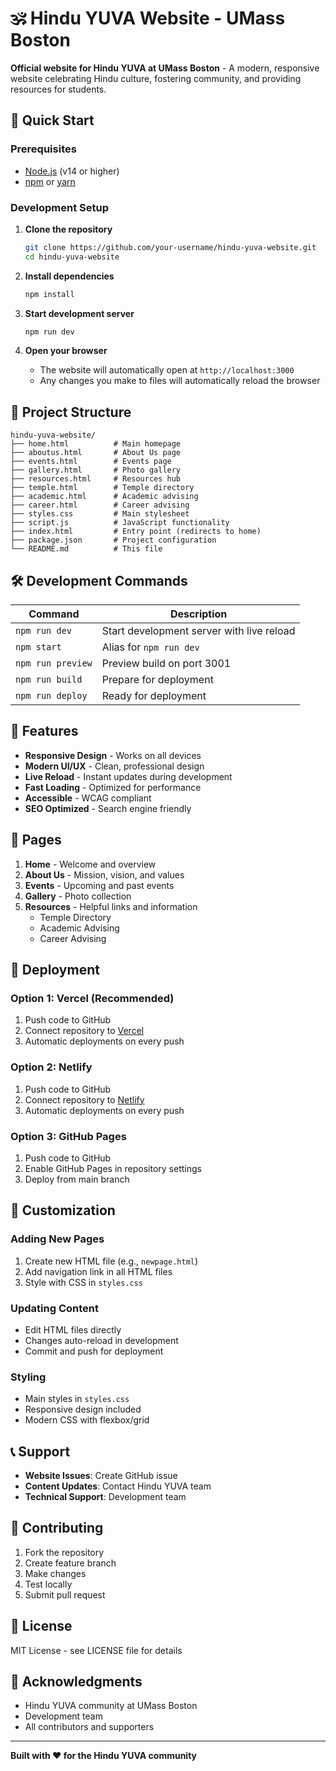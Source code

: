 # 🕉️ Hindu YUVA Website - UMass Boston

**Official website for Hindu YUVA at UMass Boston** - A modern, responsive website celebrating Hindu culture, fostering community, and providing resources for students.

## 🚀 Quick Start

### Prerequisites
- [Node.js](https://nodejs.org/) (v14 or higher)
- [npm](https://www.npmjs.com/) or [yarn](https://yarnpkg.com/)

### Development Setup

1. **Clone the repository**
   ```bash
   git clone https://github.com/your-username/hindu-yuva-website.git
   cd hindu-yuva-website
   ```

2. **Install dependencies**
   ```bash
   npm install
   ```

3. **Start development server**
   ```bash
   npm run dev
   ```

4. **Open your browser**
   - The website will automatically open at `http://localhost:3000`
   - Any changes you make to files will automatically reload the browser

## 📁 Project Structure

```
hindu-yuva-website/
├── home.html          # Main homepage
├── aboutus.html       # About Us page
├── events.html        # Events page
├── gallery.html       # Photo gallery
├── resources.html     # Resources hub
├── temple.html        # Temple directory
├── academic.html      # Academic advising
├── career.html        # Career advising
├── styles.css         # Main stylesheet
├── script.js          # JavaScript functionality
├── index.html         # Entry point (redirects to home)
├── package.json       # Project configuration
└── README.md          # This file
```

## 🛠️ Development Commands

| Command | Description |
|---------|-------------|
| `npm run dev` | Start development server with live reload |
| `npm start` | Alias for `npm run dev` |
| `npm run preview` | Preview build on port 3001 |
| `npm run build` | Prepare for deployment |
| `npm run deploy` | Ready for deployment |

## 🎨 Features

- **Responsive Design** - Works on all devices
- **Modern UI/UX** - Clean, professional design
- **Live Reload** - Instant updates during development
- **Fast Loading** - Optimized for performance
- **Accessible** - WCAG compliant
- **SEO Optimized** - Search engine friendly

## 📱 Pages

1. **Home** - Welcome and overview
2. **About Us** - Mission, vision, and values
3. **Events** - Upcoming and past events
4. **Gallery** - Photo collection
5. **Resources** - Helpful links and information
   - Temple Directory
   - Academic Advising
   - Career Advising

## 🚀 Deployment

### Option 1: Vercel (Recommended)
1. Push code to GitHub
2. Connect repository to [Vercel](https://vercel.com)
3. Automatic deployments on every push

### Option 2: Netlify
1. Push code to GitHub
2. Connect repository to [Netlify](https://netlify.com)
3. Automatic deployments on every push

### Option 3: GitHub Pages
1. Push code to GitHub
2. Enable GitHub Pages in repository settings
3. Deploy from main branch

## 🔧 Customization

### Adding New Pages
1. Create new HTML file (e.g., `newpage.html`)
2. Add navigation link in all HTML files
3. Style with CSS in `styles.css`

### Updating Content
- Edit HTML files directly
- Changes auto-reload in development
- Commit and push for deployment

### Styling
- Main styles in `styles.css`
- Responsive design included
- Modern CSS with flexbox/grid

## 📞 Support

- **Website Issues**: Create GitHub issue
- **Content Updates**: Contact Hindu YUVA team
- **Technical Support**: Development team

## 🤝 Contributing

1. Fork the repository
2. Create feature branch
3. Make changes
4. Test locally
5. Submit pull request

## 📄 License

MIT License - see LICENSE file for details

## 🙏 Acknowledgments

- Hindu YUVA community at UMass Boston
- Development team
- All contributors and supporters

---

**Built with ❤️ for the Hindu YUVA community**
